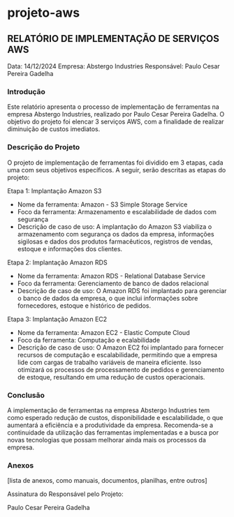 # projeto-aws

<h2>RELATÓRIO DE IMPLEMENTAÇÃO DE SERVIÇOS AWS</h2>

Data: 14/12/2024 Empresa: Abstergo Industries Responsável: Paulo Cesar Pereira Gadelha

<h3>Introdução</h3>
Este relatório apresenta o processo de implementação de ferramentas na empresa Abstergo Industries, realizado por Paulo Cesar Pereira Gadelha. O objetivo do projeto foi elencar 3 serviços AWS, com a finalidade de realizar diminuição de custos imediatos.

<h3>Descrição do Projeto</h3>
<p>O projeto de implementação de ferramentas foi dividido em 3 etapas, cada uma com seus objetivos específicos. A seguir, serão descritas as etapas do projeto:</p>

Etapa 1: Implantação Amazon S3
- Nome da ferramenta: Amazon - S3 Simple Storage Service
- Foco da ferramenta: Armazenamento e escalabilidade de dados com segurança
- Descrição de caso de uso: A implantação do Amazon S3 viabiliza o armazenamento com segurança os dados da empresa, informações sigilosas e dados dos produtos farmacêuticos, registros de vendas, estoque e informações dos clientes.

Etapa 2: Implantação Amazon RDS
- Nome da ferramenta: Amazon RDS - Relational Database Service
- Foco da ferramenta: Gerenciamento de banco de dados relacional
- Descrição de caso de uso: O Amazon RDS foi implantado para gerenciar o banco de dados da empresa, o que inclui informações sobre fornecedores, estoque e histórico de pedidos.

Etapa 3: Implantação Amazon EC2
- Nome da ferramenta: Amazon EC2 - Elastic Compute Cloud
- Foco da ferramenta: Computação e ecalabilidade
- Descrição de caso de uso: O Amazon EC2 foi implantado para fornecer recursos de computação e escalabilidade, permitindo que a empresa lide com cargas de trabalho variáveis de maneira eficiente. Isso otimizará os processos de processamento de pedidos e gerenciamento de estoque, resultando em uma redução de custos operacionais.

<h3>Conclusão</h3>
A implementação de ferramentas na empresa Abstergo Industries tem como esperado redução de custos, disponibilidade e escalabilidade, o que aumentará a eficiência e a produtividade da empresa. Recomenda-se a continuidade da utilização das ferramentas implementadas e a busca por novas tecnologias que possam melhorar ainda mais os processos da empresa.

<h3>Anexos</h3>
<p>[lista de anexos, como manuais, documentos, planilhas, entre outros]</p>

Assinatura do Responsável pelo Projeto:

Paulo Cesar Pereira Gadelha
